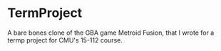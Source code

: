# TermProject

A bare bones clone of the GBA game Metroid Fusion, that I  wrote for a termp project for CMU's 15-112 course.
